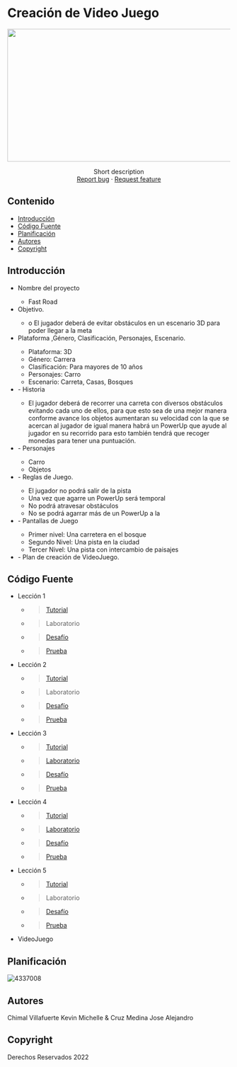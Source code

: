 # Creación de Video Juego
<p align="center">
    <img src="https://user-images.githubusercontent.com/8560750/195950148-0c0df38e-5f96-45ae-87c3-6922738c612d.jpg" alt="Logo" width=1200 height=300>

  <p align="center">
    Short description
    <br>
    <a href="https://reponame/issues/new?template=bug.md">Report bug</a>
    ·
    <a href="https://reponame/issues/new?template=feature.md&labels=feature">Request feature</a>
  </p>
</p>


## Contenido

- [Introducción](#introducción)
- [Código Fuente](#código-fuente)
- [Planificación](#planificación)
- [Autores](#autores)
- [Copyright](#copyright)


## Introducción
<ul>
<li>Nombre del proyecto </li>
    <ul style= "list-style-type: circle;">
    <li> Fast Road </li>
    </ul>
<li>Objetivo. </li>
    <ul style= "list-style-type: circle;">
    <li> o	El jugador deberá de evitar obstáculos en un escenario 3D para poder llegar a la meta </li>
    </ul>
    
<li> Plataforma ,Género, Clasificación, Personajes, Escenario.</li>
     <ul style= "list-style-type: circle;">
         <li> Plataforma: 3D </li>
         <li> Género: Carrera </li>
         <li> Clasificación: Para mayores de 10 años </li>
         <li> Personajes: Carro </li>
         <li> Escenario: Carreta, Casas, Bosques </li></ul>
        
<li>- Historia</li>
         <ul style= "list-style-type: circle;">
    <li> El jugador deberá de recorrer una carreta con diversos obstáculos evitando cada uno de ellos, para que esto sea de una mejor manera conforme avance los objetos aumentaran su velocidad con la que se acercan al jugador de igual manera habrá un PowerUp que ayude al jugador en su recorrido para esto también tendrá que recoger monedas para tener una puntuación.</li>
    </ul>
<li>- Personajes</li>
    <ul style= "list-style-type: circle;">
        <li> Carro </li>
        <li> Objetos </li>
    </ul>
    
<li>- Reglas de Juego.</li>
    <ul style= "list-style-type: circle;">
        <li> El jugador no podrá salir de la pista </li>
        <li> Una vez que agarre un PowerUp será temporal </li>
        <li> No podrá atravesar obstáculos </li>
        <li> No se podrá agarrar más de un PowerUp a la  </li>
    </ul>
<li>- Pantallas de Juego</li>
    <ul style= "list-style-type: circle;">
        <li> Primer nivel: Una carretera en el bosque </li>
        <li> Segundo Nivel: Una pista en la ciudad </li>
        <li> Tercer Nivel: Una pista con intercambio de paisajes </li>
    </ul>
<li>- Plan de creación de VideoJuego.</li>
</ul>

## Código Fuente

* Lección 1
  * > <a href="https://github.com/KevinVillafuerte/VideoJuegos/tree/main/Leccion01"> Tutorial </a>
  * > Laboratorio
  * > <a href="https://github.com/KevinVillafuerte/VideoJuegos/tree/main/Reto01"> Desafío </a>
  * > <a href="https://user-images.githubusercontent.com/56412490/198416712-0fb56d71-f13b-47c6-8ded-54e1f4fa5948.png"> Prueba </a>
  
* Lección 2
  * > <a href="https://github.com/KevinVillafuerte/VideoJuegos/tree/main/Leccion02"> Tutorial </a>
  * > Laboratorio
  * > <a href="https://github.com/KevinVillafuerte/VideoJuegos/tree/main/Reto02"> Desafío </a>
  * > <a href="https://user-images.githubusercontent.com/56412490/198417254-11ed123c-9f79-477c-8ff8-1f5cfc19e7ad.png"> Prueba </a>

* Lección 3
  * > <a href="https://github.com/KevinVillafuerte/VideoJuegos/blob/main/Leccion03.unitypackage"> Tutorial </a>
  * > <a href="https://github.com/KevinVillafuerte/VideoJuegos/blob/main/Labo03.unitypackage"> Laboratorio </a>
  * > <a href="https://github.com/KevinVillafuerte/VideoJuegos/blob/main/Reto03.unitypackage"> Desafío </a>
  * > <a href="https://user-images.githubusercontent.com/56412490/198656413-8aac6eab-eb14-4d1f-a72a-5d788e10ca09.png"> Prueba </a>
  
* Lección 4
  * > <a href="https://github.com/KevinVillafuerte/VideoJuegos/blob/main/Leccion04.unitypackage"> Tutorial </a>
  * > <a href="https://github.com/KevinVillafuerte/VideoJuegos/blob/main/Labo04.unitypackage"> Laboratorio </a>
  * > <a href="https://github.com/KevinVillafuerte/VideoJuegos/blob/main/Reto04.unitypackage"> Desafío </a>
  * > <a href="https://user-images.githubusercontent.com/56412490/198658489-e8e739fc-1ea1-4d41-91be-ec7b2d4842f3.png"> Prueba </a>
  
* Lección 5
  * > <a href="https://github.com/KevinVillafuerte/VideoJuegos/blob/main/Leccion05.unitypackage"> Tutorial </a>
  * > Laboratorio
  * > <a href="https://github.com/KevinVillafuerte/VideoJuegos/blob/main/Reto05.unitypackage"> Desafío </a>
  * > <a href="https://user-images.githubusercontent.com/56412490/198658776-897c40f7-2430-4b06-aeeb-f856664a04b5.png"> Prueba </a>
  
* VideoJuego

## Planificación

![4337008](https://user-images.githubusercontent.com/8560750/195951617-083a7e4d-323d-47b5-8e5e-529ded31bc06.jpg)

## Autores
Chimal Villafuerte Kevin Michelle & Cruz Medina Jose Alejandro

## Copyright
Derechos Reservados 2022
